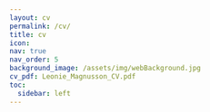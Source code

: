 ```yaml
---
layout: cv
permalink: /cv/
title: cv
icon:
nav: true
nav_order: 5
background_image: /assets/img/webBackground.jpg
cv_pdf: Leonie_Magnusson_CV.pdf
toc:
  sidebar: left
---
```

